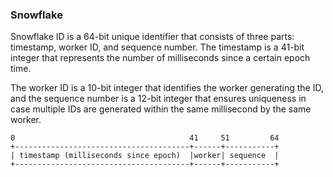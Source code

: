 ### Snowflake

Snowflake ID is a 64-bit unique identifier that consists of three parts: timestamp, worker ID, and sequence number.
The timestamp is a 41-bit integer that represents the number of milliseconds since a certain epoch time.

The worker ID is a 10-bit integer that identifies the worker generating the ID, and the sequence number is a 12-bit integer that ensures uniqueness in case multiple IDs are generated within the same millisecond by the same worker.

```
0                                       41     51         64
+---------------------------------------+------+-----------+
| timestamp (milliseconds since epoch)  |worker| sequence  |
+---------------------------------------+------+-----------+
```
